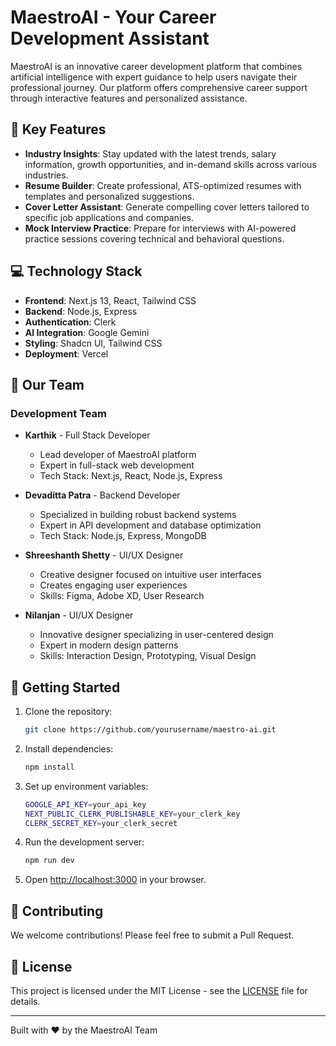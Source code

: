 # MaestroAI - Your Career Development Assistant

MaestroAI is an innovative career development platform that combines artificial intelligence with expert guidance to help users navigate their professional journey. Our platform offers comprehensive career support through interactive features and personalized assistance.

## 🌟 Key Features

- **Industry Insights**: Stay updated with the latest trends, salary information, growth opportunities, and in-demand skills across various industries.
- **Resume Builder**: Create professional, ATS-optimized resumes with templates and personalized suggestions.
- **Cover Letter Assistant**: Generate compelling cover letters tailored to specific job applications and companies.
- **Mock Interview Practice**: Prepare for interviews with AI-powered practice sessions covering technical and behavioral questions.

## 💻 Technology Stack

- **Frontend**: Next.js 13, React, Tailwind CSS
- **Backend**: Node.js, Express
- **Authentication**: Clerk
- **AI Integration**: Google Gemini
- **Styling**: Shadcn UI, Tailwind CSS
- **Deployment**: Vercel

## 👥 Our Team

### Development Team
- **Karthik** - Full Stack Developer
  - Lead developer of MaestroAI platform
  - Expert in full-stack web development
  - Tech Stack: Next.js, React, Node.js, Express

- **Devaditta Patra** - Backend Developer
  - Specialized in building robust backend systems
  - Expert in API development and database optimization
  - Tech Stack: Node.js, Express, MongoDB

- **Shreeshanth Shetty** - UI/UX Designer
  - Creative designer focused on intuitive user interfaces
  - Creates engaging user experiences
  - Skills: Figma, Adobe XD, User Research

- **Nilanjan** - UI/UX Designer
  - Innovative designer specializing in user-centered design
  - Expert in modern design patterns
  - Skills: Interaction Design, Prototyping, Visual Design

## 🚀 Getting Started

1. Clone the repository:
   ```bash
   git clone https://github.com/yourusername/maestro-ai.git
   ```

2. Install dependencies:
   ```bash
   npm install
   ```

3. Set up environment variables:
   ```bash
   GOOGLE_API_KEY=your_api_key
   NEXT_PUBLIC_CLERK_PUBLISHABLE_KEY=your_clerk_key
   CLERK_SECRET_KEY=your_clerk_secret
   ```

4. Run the development server:
   ```bash
   npm run dev
   ```

5. Open [http://localhost:3000](http://localhost:3000) in your browser.

## 🤝 Contributing

We welcome contributions! Please feel free to submit a Pull Request.

## 📄 License

This project is licensed under the MIT License - see the [LICENSE](LICENSE) file for details.


---
Built with ❤️ by the MaestroAI Team

